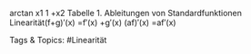 arctan x1
1 +x2
Tabelle 1. Ableitungen von Standardfunktionen
Linearität(f+g)′(x) =f′(x) +g′(x)
(af)′(x) =af′(x)

   Tags & Topics:
   #Linearität